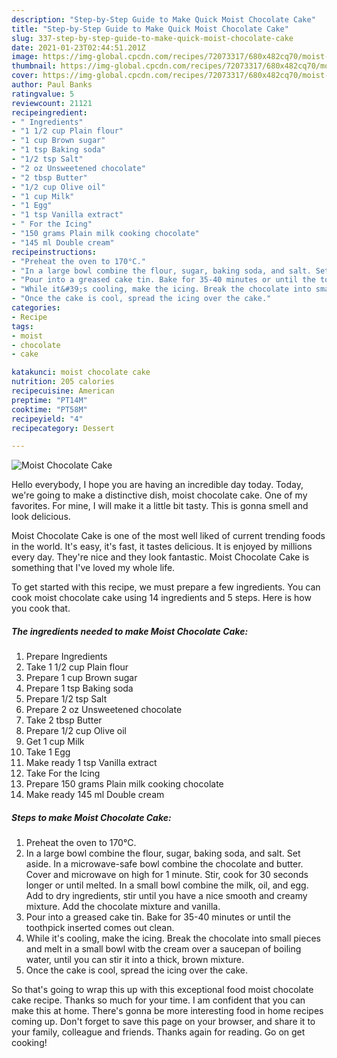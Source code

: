 ```yaml
---
description: "Step-by-Step Guide to Make Quick Moist Chocolate Cake"
title: "Step-by-Step Guide to Make Quick Moist Chocolate Cake"
slug: 337-step-by-step-guide-to-make-quick-moist-chocolate-cake
date: 2021-01-23T02:44:51.201Z
image: https://img-global.cpcdn.com/recipes/72073317/680x482cq70/moist-chocolate-cake-recipe-main-photo.jpg
thumbnail: https://img-global.cpcdn.com/recipes/72073317/680x482cq70/moist-chocolate-cake-recipe-main-photo.jpg
cover: https://img-global.cpcdn.com/recipes/72073317/680x482cq70/moist-chocolate-cake-recipe-main-photo.jpg
author: Paul Banks
ratingvalue: 5
reviewcount: 21121
recipeingredient:
- " Ingredients"
- "1 1/2 cup Plain flour"
- "1 cup Brown sugar"
- "1 tsp Baking soda"
- "1/2 tsp Salt"
- "2 oz Unsweetened chocolate"
- "2 tbsp Butter"
- "1/2 cup Olive oil"
- "1 cup Milk"
- "1 Egg"
- "1 tsp Vanilla extract"
- " For the Icing"
- "150 grams Plain milk cooking chocolate"
- "145 ml Double cream"
recipeinstructions:
- "Preheat the oven to 170°C."
- "In a large bowl combine the flour, sugar, baking soda, and salt. Set aside. In a microwave-safe bowl combine the chocolate and butter. Cover and microwave on high for 1 minute. Stir, cook for 30 seconds longer or until melted. In a small bowl combine the milk, oil, and egg. Add to dry ingredients, stir until you have a nice smooth and creamy mixture. Add the chocolate mixture and vanilla."
- "Pour into a greased cake tin. Bake for 35-40 minutes or until the toothpick inserted comes out clean."
- "While it&#39;s cooling, make the icing. Break the chocolate into small pieces and melt in a small bowl witb the cream over a saucepan of boiling water, until you can stir it into a thick, brown mixture."
- "Once the cake is cool, spread the icing over the cake."
categories:
- Recipe
tags:
- moist
- chocolate
- cake

katakunci: moist chocolate cake 
nutrition: 205 calories
recipecuisine: American
preptime: "PT14M"
cooktime: "PT58M"
recipeyield: "4"
recipecategory: Dessert

---
```



![Moist Chocolate Cake](https://img-global.cpcdn.com/recipes/72073317/680x482cq70/moist-chocolate-cake-recipe-main-photo.jpg)

Hello everybody, I hope you are having an incredible day today. Today, we're going to make a distinctive dish, moist chocolate cake. One of my favorites. For mine, I will make it a little bit tasty. This is gonna smell and look delicious.



Moist Chocolate Cake is one of the most well liked of current trending foods in the world. It's easy, it's fast, it tastes delicious. It is enjoyed by millions every day. They're nice and they look fantastic. Moist Chocolate Cake is something that I've loved my whole life.


To get started with this recipe, we must prepare a few ingredients. You can cook moist chocolate cake using 14 ingredients and 5 steps. Here is how you cook that.

<!--inarticleads1-->

##### The ingredients needed to make Moist Chocolate Cake:

1. Prepare  Ingredients
1. Take 1 1/2 cup Plain flour
1. Prepare 1 cup Brown sugar
1. Prepare 1 tsp Baking soda
1. Prepare 1/2 tsp Salt
1. Prepare 2 oz Unsweetened chocolate
1. Take 2 tbsp Butter
1. Prepare 1/2 cup Olive oil
1. Get 1 cup Milk
1. Take 1 Egg
1. Make ready 1 tsp Vanilla extract
1. Take  For the Icing
1. Prepare 150 grams Plain milk cooking chocolate
1. Make ready 145 ml Double cream




<!--inarticleads2-->

##### Steps to make Moist Chocolate Cake:

1. Preheat the oven to 170°C.
1. In a large bowl combine the flour, sugar, baking soda, and salt. Set aside. In a microwave-safe bowl combine the chocolate and butter. Cover and microwave on high for 1 minute. Stir, cook for 30 seconds longer or until melted. In a small bowl combine the milk, oil, and egg. Add to dry ingredients, stir until you have a nice smooth and creamy mixture. Add the chocolate mixture and vanilla.
1. Pour into a greased cake tin. Bake for 35-40 minutes or until the toothpick inserted comes out clean.
1. While it&#39;s cooling, make the icing. Break the chocolate into small pieces and melt in a small bowl witb the cream over a saucepan of boiling water, until you can stir it into a thick, brown mixture.
1. Once the cake is cool, spread the icing over the cake.




So that's going to wrap this up with this exceptional food moist chocolate cake recipe. Thanks so much for your time. I am confident that you can make this at home. There's gonna be more interesting food in home recipes coming up. Don't forget to save this page on your browser, and share it to your family, colleague and friends. Thanks again for reading. Go on get cooking!
